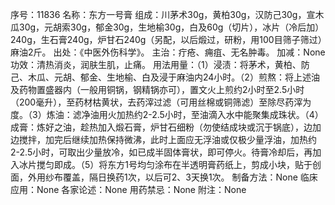 序号：11836
名称：东方一号膏
组成：川茅术30g，黄柏30g，汉防己30g，宣木瓜30g，元胡索30g，郁金30g，生地榆30g，白及60g（切片），冰片（冷后加）240g，生石膏240g，炉甘石240g（另配，以后煅过，研粉，用100目筛子筛过）麻油2斤。
出处：《中医外伤科学》。
主治：疔疮、痈疽、无名肿毒。
加减：None
功效：清热消炎，润肤生肌，止痛。
用法用量：（1）浸渍：将茅术，黄柏、防己、木瓜、元胡、郁金、生地榆、白及浸于麻油内24小时。（2）煎熬：将上述油及药物置盛器内（一般用铜锅，钢精锅亦可），置文火上煎约2小时至2.5小时（200毫升），至药材枯黄状，去药滓过滤（可用丝棉或铜筛滤）至除尽药滓为度。（3）炼油：滤净油用火加热约2-2.5小时，至油滴入水中能聚集成珠状。（4）成膏：炼好之油，趁热加入煅石膏，炉甘石细粉（勿使结成块或沉于锅底），边加边搅拌，加完后继续加热保持微沸，此时上面应无浮油或仅极少量浮油，加热约2-2.5小时，可取出少量放冷，如已成半固体膏状，即可停火。待膏冷却后，再加入冰片搅匀即成。（5）将东方1号均匀涂布在半透明膏药纸上，剪成小块，贴于创面，外用纱布覆盖，隔日换药1次，以后可2、3天换1次。
制备方法：None
临床应用：None
各家论述：None
用药禁忌：None
附注：None
